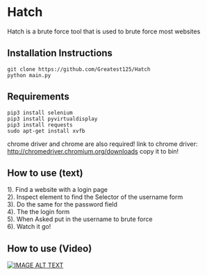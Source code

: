 # Hatch
Hatch is a brute force tool that is used to brute force most websites


## Installation Instructions
```
git clone https://github.com/Greatest125/Hatch
python main.py
```

## Requirements
```
pip3 install selenium
pip3 install pyvirtualdisplay
pip3 install requests
sudo apt-get install xvfb
```
chrome driver and chrome are also required!
link to chrome driver: http://chromedriver.chromium.org/downloads
copy it to bin!
<br>
## How to use (text)
1). Find a website with a login page<br>
2). Inspect element to find the Selector of the username form<br>
3). Do the same for the password field<br>
4). The the login form <br>
5). When Asked put in the username to brute force<br>
6). Watch it go!

## How to use (Video)
[![IMAGE ALT TEXT](https://i.ytimg.com/vi/Hd_kQVnajxk/1.jpg)](https://vimeo.com/391670156 "Video Title")

